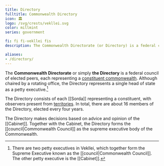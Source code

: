 ```yaml
---
title: Directory
fulltitle: Commonwealth Directory
icon: 🏛️
logo: /svg/crests/vekllei.svg
color: millmint
series: government

fi: fi fi-vekllei fis
description: The Commonwealth Directorate (or Directory) is a federal council of elected peers, each representing a constituent commonwealth of Vekllei.

aliases:
- /directory/
---
```

The <span class="fi fi-vekllei fis"></span> **Commonwealth Directorate** or simply **the Directory** is a federal council of elected peers, each representing a [constituent commonwealth](/constituents/). Although chaired by a rotating office, the Directory represents a single head of state as a petty executive.[^executive]

The Directory consists of each [[Sorda]] representing a constituent, with observers present from [territories](/territories/). In total, there are about 16 members of the Directory, elected every four years.

The Directory makes decisions based on advice and opinion of the [[Cabinet]]. Together with the Cabinet, the Directory forms the [[council|Commonwealth Council]] as the supreme executive body of the Commonwealth.

[^executive]: There are two petty executives in Vekllei, which together form the Supreme Executive known as the [[council|Commonwealth Council]]. The other petty executive is the [[Cabinet]].